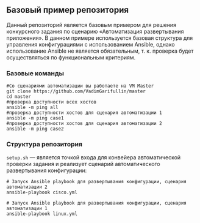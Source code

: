 ## Базовый пример репозитория

Данный репозиторий является базовым примером для решения конкурсного задания по сценарию «Автоматизация развертывания приложения».
В данном примере используется базовая структура для управления конфигурациями с использованием Ansible, однако использование Ansible не является обязательным, т. к. проверка будет осуществляться по функциональным критериям.

### Базовые команды
```
#Со сценариями автоматизации вы работаете на VM Master
git clone https://github.com/VadimGarifullin/master
cd master
#проверка доступности всех хостов
ansible -m ping all
#проверка доступности хостов для сценария автоматизации 1
ansible -m ping case1
#проверка доступности хостов для сценария автоматизации 2
ansible -m ping case2

```
### Структура репозитория
`setup.sh` — является точкой входа для конвейера автоматической проверки задания и реализует сценарий автоматического развертывания конфигурации:

```
# Запуск Ansible playbook для развертывания конфигурации, сценария автоматизации 2
ansible-playbook cisco.yml

# Запуск Ansible playbook для развертывания конфигурации, сценария автоматизации 1
ansible-playbook linux.yml
```
